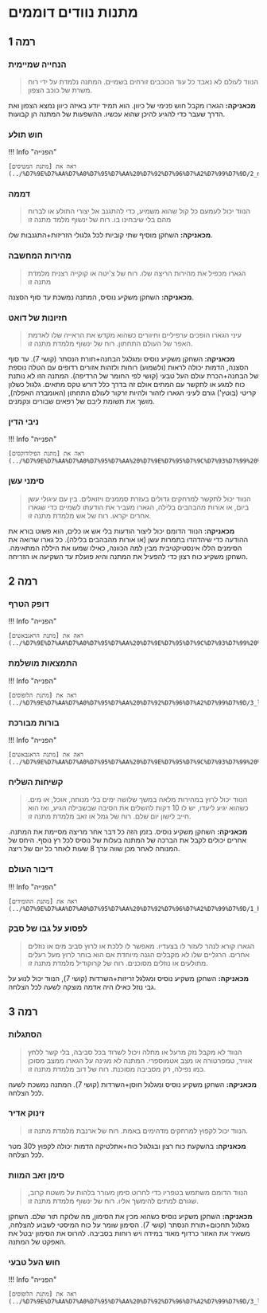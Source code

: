 # מתנות נוודים דוממים

## **רמה 1**

### הנחייה שמיימית

> הנווד לעולם לא נאבד כל עוד הכוכבים זורחים בשמיים. המתנה נלמדת על ידי רוח משרת של כוכב הצפון.

**מכאניקה:** הגארו מקבל חוש פנימי של כיוון. הוא תמיד יודע באיזה כיוון נמצא הצפון ואת הדרך שעבר כדי להגיע להיכן שהוא עכשיו. ההשפעות של המתנה הן קבועות. 

### חוש תולע 

!!! Info "הפנייה"

    ראה את [מתנת המטיסים](../%D7%9E%D7%AA%D7%A0%D7%95%D7%AA%20%D7%92%D7%96%D7%A2%D7%99%D7%9D/2_metis.md#_5).

### דממה 

> הנווד יכול לעמעם כל קול שהוא משמיע, כדי להתגנב אל יצורי התולע או לברוח מהם בלי שיבחינו בו. רוח של ינשוף מלמד מתנה זו

**מכאניקה:** השחקן מוסיף שתי קוביות לכל גלגולי הזריזות+התגנבות שלו.

### מהירות המחשבה 

> הגארו מכפיל את מהירות הריצה שלו. רוח של צ'יטה או קוקייה רצנית מלמדת מתנה זו

**מכאניקה:** השחקן משקיע נוסיס, המתנה נמשכת עד סוף הסצנה.

### חזיונות של דואט

> עיני הגארו הופכים ערפיליים וחיוורים כשהוא מקדש את הראייה שלו לאדמת האפר של העולם התחתון. רוח של ינשוף מלמדת מתנה זו.

**מכאניקה:** השחקן משקיע נוסיס ומגלגל הבחנה+תורת הנסתר (קושי 7). עד סוף הסצנה, הדמות יכולה לראות (ולשמוע) רוחות ולזהות אזורים רדופים עם הטלה נוספת של הבחנה+הכרת עולם העל טבעי (קושי לפי החומר של הרדיפה). המתנה הזו לא נותנת כוח למגע או לתקשר עם המתים אולם זה בדרך כלל דורש טקס מתאים. גלגול כשלון קריטי (בוטץ') גורם לעיני הגארו לזהור ולהיות זרקור לעולם התחתון (האומברה האפלה), מושך את תשומת ליבם של רפאים שבורים ונקמנים.

### ניבי הדין 

!!! Info "הפנייה"

    ראה את [מתנת הפילודוקסים](../%D7%9E%D7%AA%D7%A0%D7%95%D7%AA%20%D7%9E%D7%95%D7%9C%D7%93%D7%99%20%D7%99%D7%A8%D7%97/3_philodox.md#_2).

### סימני עשן 

> הנווד יכול לתקשר למרחקים גדולים בעזרת סממנים ויזואלים. בין עם עיגולי עשן ביום, או אורות מהבהבים בלילה, הגארו מעביר את הודעתו לשמיים כדי שגארו אחרים יקראו. רוח של אש מלמדת מתנה זו.

**מכאניקה:** הנווד הדומם יכול ליצור הודעות בלי אש או כלים, הוא פשוט בורא את ההודעה כדי שיהדהדו בתמרות עשן (או אורות מהבהבים בלילה). כל גארו שרואה את הסימנים הללו אינסטיקטיבית מבין למה הכוונה, כאילו שמעו את היללה המתאימה. השחקן משקיע כוח רצון כדי להפעיל את המתנה והיא פועלת עד השקיעה או הזריחה.

## **רמה 2**

### דופק הטרף 

!!! Info "הפנייה"

    ראה את [מתנת הראגבאשים](../%D7%9E%D7%AA%D7%A0%D7%95%D7%AA%20%D7%9E%D7%95%D7%9C%D7%93%D7%99%20%D7%99%D7%A8%D7%97/1_ragabash.md#_8).

### התמצאות מושלמת

!!! Info "הפנייה"

    ראה את [מתנת הלופוסים](../%D7%9E%D7%AA%D7%A0%D7%95%D7%AA%20%D7%92%D7%96%D7%A2%D7%99%D7%9D/3_lupus.md#_7).


### בורות מבורכת

!!! Info "הפנייה"

    ראה את [מתנת הראגבאשים](../%D7%9E%D7%AA%D7%A0%D7%95%D7%AA%20%D7%9E%D7%95%D7%9C%D7%93%D7%99%20%D7%99%D7%A8%D7%97/1_ragabash.md#_7).

### קשיחות השליח 

> הנווד יכול לרוץ במהירות מלאה במשך שלושה ימים בלי מנוחה, אוכל, או מים. כשהוא יגיע ליעדו, יש לו 10 דקות להשלים את הסיבה שבשבילה הגיע, ואז הוא חייב לישון יום שלם. רוח של גמל או זאב מלמדת מתנה זו.

**מכאניקה:** השחקן משקיע נוסיס. בזמן הזה כל דבר אחר מריצה מסיימת את המתנה. אחרים יכולים לקבל את הברכה של המתנה בעלות של נוסיס לכל רץ נוסף. היחס של המנוחה לאחר מכן שווה ערך 8 שעות לאחר כל יום של ריצה.

### דיבור העולם

!!! Info "הפנייה"

    ראה את [מתנת ההומידים](../%D7%9E%D7%AA%D7%A0%D7%95%D7%AA%20%D7%92%D7%96%D7%A2%D7%99%D7%9D/1_homid.md#_9).

### לפסוע על גבו של סבק 

> הגארו קורא לנהר לעזור לו בצעדיו. מאפשר לו ללכת או לרוץ סביב מים או נוזלים אחרים. הרגליים שלו לא מקבלים הגנה מיוחדת אם הוא בוחר לרוץ מעל רעלים מתולעים או נוזלים מסוכנים. רוח של קרוקודיל מלמדת מתנה זו.

**מכאניקה:** השחקן משקיע נוסיס ומגלגל זריזות+השרדות (קושי 7), הנווד יכול לנוע על גבי נוזל כאילו היה אדמה מוצקה לשעה לכל הצלחה.

## **רמה 3**

### הסתגלות 

> הנווד לא מקבל נזק מרעל או מחלה ויכול לשרוד בכל סביבה, בלי קשר ללחץ אוויר, טמפרטורה או מצב אטמוספרי. המתנה לא מגינה על הגארו ממצב מסוכן כמו נפילה, רק מסביבה מסוכנת. רוח של דוב מלמדת מתנה זו.

**מכאניקה:** השחקן משקיע נוסיס ומגלגל חוסן+השרדות (קושי 7). המתנה נמשכת לשעה לכל הצלחה.

### זינוק אדיר

> הנווד יכול לקפוץ למרחקים מדהימים באמת. רוח של ארנבת מלמדת מתנה זו.

**מכאניקה:** בהשקעת כוח רצון ובגלגול כוח+אתלטיקה הדמות יכולה לקפוץ ל30 מטר לכל הצלחה.

### סימן זאב המוות 

> הנווד הדומם משתמש בטפריו כדי לחרוט סימן מעורר בלהות על משטח קרוב, שגורם למתים להימשך אליו. רוח של ינשוף מלמדת מתנה זו.

**מכאניקה:** השחקן משקיע נוסיס כשהוא מכין את הסימון, מה שלוקח תור שלם. השחקן מגלגל תחכום+תורת הנסתר (קושי 7). הסימון שומר על כוח המיסטי לשבוע להצלחה, משאיר את האזור כרדוף מאוד במידה ויש רוחות בסביבה. להרוס את הסימון יבטל את האפקט של המתנה.

### חוש העל טבעי

!!! Info "הפנייה"

    ראה את [מתנת הלופוסים](../%D7%9E%D7%AA%D7%A0%D7%95%D7%AA%20%D7%92%D7%96%D7%A2%D7%99%D7%9D/3_lupus.md#_13).